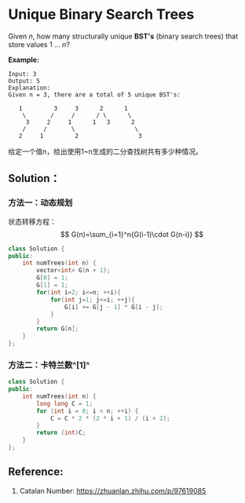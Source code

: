 # Unique Binary Search Trees

Given *n*, how many structurally unique **BST's** (binary search trees) that store values 1 ... *n*?

**Example:**

```
Input: 3
Output: 5
Explanation:
Given n = 3, there are a total of 5 unique BST's:

   1         3     3      2      1
    \       /     /      / \      \
     3     2     1      1   3      2
    /     /       \                 \
   2     1         2                 3
```

给定一个值n，给出使用1~n生成的二分查找树共有多少种情况。

## Solution：

### 方法一：动态规划

状态转移方程：
$$
G(n)=\sum_{i=1}^n{G(i-1)\cdot G(n-i)}
$$

```cpp
class Solution {
public:
    int numTrees(int n) {
        vector<int> G(n + 1);
        G[0] = 1;
        G[1] = 1;
        for(int i=2; i<=n; ++i){
            for(int j=1; j<=i; ++j){
                G[i] += G[j - 1] * G[i - j];
            }
        }
        return G[n];
    }
};
```



### 方法二：卡特兰数^[1]^

```cpp
class Solution {
public:
    int numTrees(int n) {
        long long C = 1;
        for (int i = 0; i < n; ++i) {
            C = C * 2 * (2 * i + 1) / (i + 2);
        }
        return (int)C;
    }
};
```



## Reference:

1. Catalan Number: https://zhuanlan.zhihu.com/p/97619085

